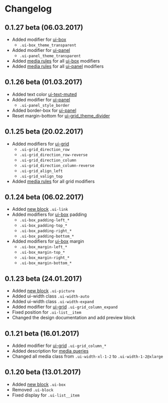 <!--
changelog|3
-->

# Changelog

## 0.1.27 beta (06.03.2017)

- Added modifier for [ui-box](docs/layout/box.html)
    - `.ui-box_theme_transparent`
- Added modifier for [ui-panel](docs/layout/panel.html)
    - `.ui-panel_theme_transparent`
- Added [media rules](docs/base/media.html) for all [ui-box](docs/layout/box.html) modifiers
- Added [media rules](docs/base/media.html) for all [ui-panel](docs/layout/panel.html) modifiers


## 0.1.26 beta (01.03.2017)

- Added text color [ui-text-muted](docs/common/text.html)
- Added modifier for [ui-panel](docs/layout/panel.html)
    - `.ui-panel_style_border`
- Added border-box for [ui-panel](docs/layout/panel.html)
- Reset margin-bottom for [ui-grid_theme_divider](docs/layout/grid.html)


## 0.1.25 beta (20.02.2017)

- Added modifiers for [ui-grid](docs/layout/grid.html)
    - `.ui-grid_direction_row`
    - `.ui-grid_direction_row-reverse`
    - `.ui-grid_direction_column`
    - `.ui-grid_direction_column-reverse`
    - `.ui-grid_align_left`
    - `.ui-grid_valign_top`
- Added [media rules](docs/base/media.html) for all grid modifiers


## 0.1.24 beta (06.02.2017)

- Added [new block](docs/common/link.html) `.ui-link`
- Added modifiers for [ui-box](docs/layout/box.html) padding
    - `.ui-box_padding-left_*`
    - `.ui-box_padding-top_*`
    - `.ui-box_padding-right_*`
    - `.ui-box_padding-bottom_*`
- Added modifiers for [ui-box](docs/layout/box.html) margin
    - `.ui-box_margin-left_*`
    - `.ui-box_margin-top_*`
    - `.ui-box_margin-right_*`
    - `.ui-box_margin-bottom_*`


## 0.1.23 beta (24.01.2017)

- Added [new block](docs/elements/picture.html) `.ui-picture`
- Added ui-width class `.ui-width-auto`
- Added ui-width class `.ui-width-expand`
- Added modifier for [ui-grid](docs/layout/grid.html) `.ui-grid_column_expand`
- Fixed position for `.ui-list__item`
- Changed the design documentation and add preview block


## 0.1.21 beta (16.01.2017)

- Added modifier for [ui-grid](docs/layout/grid.html) `.ui-grid_column_*`
- Added description for [media queries](docs/base/media.html)
- Changed all media class from `.ui-width-xl-1-2` to `.ui-width-1-2@xlarge`


## 0.1.20 beta (13.01.2017)

- Added [new block](docs/layout/box.html) `.ui-box`
- Removed `.ui-block`
- Fixed display for `.ui-list__item`
